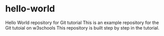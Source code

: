 # hello-world
Hello World repository for Git tutorial
This is an example repository for the Git tutoial on w3schools
This repository is built step by step in the tutorial.